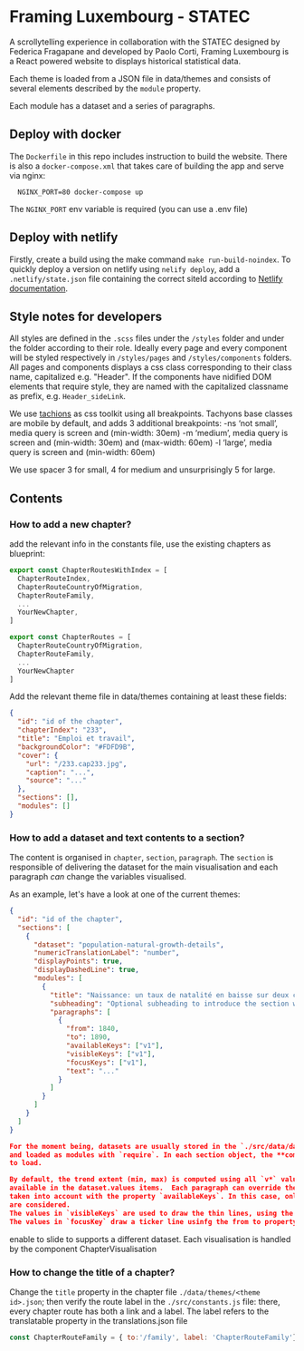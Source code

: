 # Framing Luxembourg - STATEC

A scrollytelling experience in collaboration with the STATEC designed by Federica Fragapane and developed by Paolo Corti, Framing Luxembourg is a React powered website to displays historical statistical data.

Each theme is loaded from a JSON file in data/themes and consists of several elements described by the `module` property.

Each module has a dataset and a series of paragraphs.

## Deploy with docker
The `Dockerfile` in this repo includes instruction to build the website. There is also a `docker-compose.xml` that takes care of building the app and serve via nginx:

```
  NGINX_PORT=80 docker-compose up
```

The `NGINX_PORT` env variable is required (you can use a .env file)

## Deploy with netlify
Firstly, create a build using the make command `make run-build-noindex`.
To quickly deploy a version on netlify using `nelify deploy`, add a `.netlify/state.json` file containing the correct siteId according to [Netlify documentation](https://docs.netlify.com/cli/get-started/#link-and-unlink-sites).

## Style notes for developers
All styles are defined in the `.scss` files under the `/styles` folder and under the
folder according to their role. Ideally every page and every component will be styled respectively
in `/styles/pages` and `/styles/components` folders.
All pages and components displays a css class corresponding to their class name, capitalized
e.g. "Header". If the components have nidified DOM elements that require style, they are named
with the capitalized classname as prefix, e.g. `Header_sideLink`.

We use [tachions](https://tachyons.io/) as css toolkit using all breakpoints.
Tachyons base classes are mobile by default, and adds 3 additional breakpoints:
-ns ‘not small’, media query is screen and (min-width: 30em)
-m ‘medium’, media query is screen and (min-width: 30em) and (max-width: 60em)
-l ‘large’, media query is screen and (min-width: 60em)

We use spacer 3 for small, 4 for medium and unsurprisingly 5 for large.

## Contents

### How to add a new chapter?
add the relevant info in the constants file, use the existing chapters as blueprint:

```javascript
export const ChapterRoutesWithIndex = [
  ChapterRouteIndex,
  ChapterRouteCountryOfMigration,
  ChapterRouteFamily,
  ...
  YourNewChapter,
]

export const ChapterRoutes = [
  ChapterRouteCountryOfMigration,
  ChapterRouteFamily,
  ...
  YourNewChapter
]
```

Add the relevant theme file in data/themes containing at least these fields:
```json
{
  "id": "id of the chapter",
  "chapterIndex": "233",
  "title": "Emploi et travail",
  "backgroundColor": "#FDFD9B",
  "cover": {
    "url": "/233.cap233.jpg",
    "caption": "...",
    "source": "..."
  },
  "sections": [],
  "modules": []
}
```

### How to add a dataset and text contents to a section?
The content is organised in `chapter`, `section`, `paragraph`. The `section` is
responsible of delivering the dataset for the main visualisation and each paragraph
*can* change the variables visualised.

As an example, let's have a look at one of the current themes:
```json
{
  "id": "id of the chapter",
  "sections": [
    {
      "dataset": "population-natural-growth-details",
      "numericTranslationLabel": "number",
      "displayPoints": true,
      "displayDashedLine": true,
      "modules": [
        {
          "title": "Naissance: un taux de natalité en baisse sur deux cents ans",
          "subheading": "Optional subheading to introduce the section with a bigger font",
          "paragraphs": [
            {
              "from": 1840,
              "to": 1890,
              "availableKeys": ["v1"],
              "visibleKeys": ["v1"],
              "focusKeys": ["v1"],
              "text": "..."
            }
          ]
        }
      ]
    }
  ]
}

For the moment being, datasets are usually stored in the `./src/data/datasets/` folder,
and loaded as modules with `require`. In each section object, the **compulsory** `dataset` property defines the filename
to load.

By default, the trend extent (min, max) is computed using all `v*` values
available in the dataset.values items.  Each paragraph can override the values
taken into account with the property `availableKeys`. In this case, only the values of the `v1` property
are considered.
The values in `visibleKeys` are used to draw the thin lines, using the full range 1940 to today.
The values in `focusKey` draw a ticker line usinfg the from to property. If no focusKey is present, the `v` is then highighted


  ```

enable to slide to supports a different dataset.
Each visualisation is handled by the component ChapterVisualisation

### How to change the title of a chapter?
Change the `title` property in the chapter file `./data/themes/<theme id>.json`; then verify
the route label in the `./src/constants.js` file: there, every chapter route
has both a link and a label. The label refers to the translatable property in the translations.json file

```javascript
const ChapterRouteFamily = { to:'/family', label: 'ChapterRouteFamily'}
```
